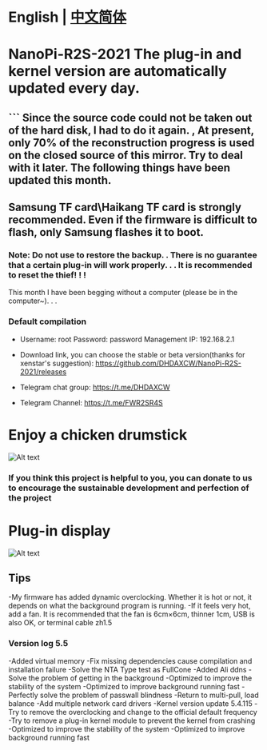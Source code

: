 # English | [中文简体](https://github.com/DHDAXCW/NanoPi-R2S-2021/blob/main/README.md)
# NanoPi-R2S-2021 The plug-in and kernel version are automatically updated every day.
## ``` Since the source code could not be taken out of the hard disk, I had to do it again. , At present, only 70% of the reconstruction progress is used on the closed source of this mirror. Try to deal with it later. The following things have been updated this month.
## Samsung TF card\Haikang TF card is strongly recommended. Even if the firmware is difficult to flash, only Samsung flashes it to boot.
### Note: Do not use to restore the backup. . There is no guarantee that a certain plug-in will work properly. . . It is recommended to reset the thief! ! !
This month I have been begging without a computer (please be in the computer~). . .
### Default compilation

- Username: root Password: password Management IP: 192.168.2.1

- Download link, you can choose the stable or beta version(thanks for xenstar's suggestion): https://github.com/DHDAXCW/NanoPi-R2S-2021/releases
- Telegram chat group: https://t.me/DHDAXCW
- Telegram Channel: https://t.me/FWR2SR4S
# Enjoy a chicken drumstick
 ![Alt ​​text](data/2.jpg?raw=true "Title")
### If you think this project is helpful to you, you can donate to us to encourage the sustainable development and perfection of the project
# Plug-in display
 ![Alt ​​text](data/20.jpg?raw=true "Title")
## Tips
 -My firmware has added dynamic overclocking. Whether it is hot or not, it depends on what the background program is running.
 -If it feels very hot, add a fan. It is recommended that the fan is 6cm×6cm, thinner 1cm, USB is also OK, or terminal cable zh1.5


### Version log 5.5
-Added virtual memory
-Fix missing dependencies cause compilation and installation failure
-Solve the NTA Type test as FullCone
-Added Ali ddns
-Solve the problem of getting in the background
-Optimized to improve the stability of the system
-Optimized to improve background running fast
-Perfectly solve the problem of passwall blindness
-Return to multi-pull, load balance
-Add multiple network card drivers
-Kernel version update 5.4.115
-Try to remove the overclocking and change to the official default frequency
-Try to remove a plug-in kernel module to prevent the kernel from crashing
-Optimized to improve the stability of the system
-Optimized to improve background running fast
